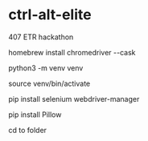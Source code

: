 # ctrl-alt-elite

407 ETR hackathon

homebrew install chromedriver --cask

python3 -m venv venv

source venv/bin/activate

pip install selenium webdriver-manager

pip install Pillow

cd to folder




